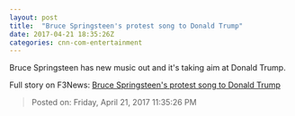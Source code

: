 ```yaml
---
layout: post
title:  "Bruce Springsteen's protest song to Donald Trump"
date: 2017-04-21 18:35:26Z
categories: cnn-com-entertainment
---
```


Bruce Springsteen has new music out and it's taking aim at Donald Trump.


Full story on F3News: [Bruce Springsteen's protest song to Donald Trump](http://www.f3nws.com/n/C3pTzH)

> Posted on: Friday, April 21, 2017 11:35:26 PM
